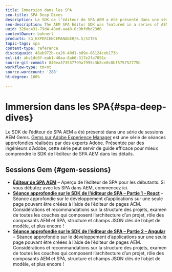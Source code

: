 ```yaml
---
title: Immersion dans les SPA
seo-title: SPA Deep Dives
description: Le SDK de l’éditeur de SPA AEM a été présenté dans une série de sessions AEM Gems. Présentée par des ingénieurs d’Adobe, cette série peut servir de guide efficace pour mieux comprendre le SDK de l’éditeur de SPA AEM dans les détails.
seo-description: The AEM SPA Editor SDK was featured in a series of AEM Gems sessions. Hosted by Adobe engineers, this series can serve as a great guide to gain a deeper understanding of the AEM SPA Editor SDK at a low level, hosted by Adobe engineers.
uuid: 326ac431-79d4-48ed-aa48-0c9bfdbd23d0
contentOwner: bohnert
products: SG_EXPERIENCEMANAGER/6.5/SITES
topic-tags: spa
content-type: reference
discoiquuid: 48ab972b-ca26-40d1-b89e-86124ceb173b
exl-id: aba1dc0f-eab1-40aa-8ab6-317e2fa7891c
source-git-commit: 840ea373537799af995c3b8ce0c8bf575752775b
workflow-type: tm+mt
source-wordcount: '288'
ht-degree: 100%

---
```


# Immersion dans les SPA{#spa-deep-dives}

Le SDK de l’éditeur de SPA AEM a été présenté dans une série de sessions AEM Gems. [Gems sur Adobe Experience Manager](https://helpx.adobe.com/fr/experience-manager/kt/eseminars/gems/aem-index.html) est une série de séances approfondies réalisées par des experts Adobe. Présentée par des ingénieurs d’Adobe, cette série peut servir de guide efficace pour mieux comprendre le SDK de l’éditeur de SPA AEM dans les détails.

## Sessions Gem {#gem-sessions}

* **[Éditeur de SPA AEM](https://helpx.adobe.com/fr/experience-manager/kt/eseminars/gems/aem-spa-editor.html)** – Aperçu de l’éditeur de SPA pour les débutants. Si vous débutez avec les SPA dans AEM, commencez ici.
* **[Séance approfondie sur le SDK de l’éditeur de SPA – Partie 1 – React](https://helpx.adobe.com/fr/experience-manager/kt/eseminars/gems/SPA-Editor-SDK-Deep-Dive-React.html)** – Séance approfondie sur le développement d’applications sur une seule page pouvant être créées à l’aide de l’éditeur de pages AEM. Considérations et recommandations sur la structure des projets, examen de toutes les couches qui composent l’architecture d’un projet, rôle des composants AEM et SPA, structure et champs JSON clés de l’objet de modèle, et plus encore !
* **[Séance approfondie sur le SDK de l’éditeur de SPA – Partie 2 – Angular](https://helpx.adobe.com/fr/experience-manager/kt/eseminars/gems/SPA-Editor-SDK-Deep-Dive-Angular.html)** – Séance approfondie sur le développement d’applications sur une seule page pouvant être créées à l’aide de l’éditeur de pages AEM. Considérations et recommandations sur la structure des projets, examen de toutes les couches qui composent l’architecture d’un projet, rôle des composants AEM et SPA, structure et champs JSON clés de l’objet de modèle, et plus encore !
